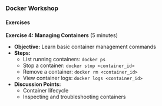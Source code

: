 ### Docker Workshop

#### **Exercises**

**Exercise 4: Managing Containers** (5 minutes)
   - **Objective:** Learn basic container management commands
   - **Steps:**
     - List running containers: `docker ps`
     - Stop a container: `docker stop <container_id>`
     - Remove a container: `docker rm <container_id>`
     - View container logs: `docker logs <container_id>`
   - **Discussion Points:**
     - Container lifecycle
     - Inspecting and troubleshooting containers